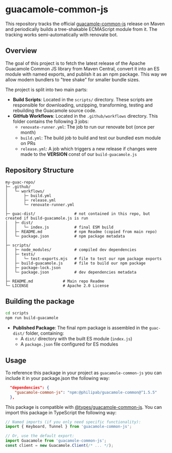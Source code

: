 # guacamole-common-js

This repository tracks the official [guacamole-common-js](https://mvnrepository.com/artifact/org.apache.guacamole/guacamole-common-js) release on Maven and periodically builds a tree-shakable ECMAScript module from it. The tracking works semi-automatically with renovate bot.

## Overview

The goal of this project is to fetch the latest release of the Apache Guacamole Common JS library from Maven Central, convert it into an ES module with named exports, and publish it as an npm package. This way we allow modern bundlers to "tree shake" for smaller bundle sizes.

The project is split into two main parts:

- **Build Scripts**: Located in the `scripts/` directory. These scripts are responsible for downloading, unzipping, transforming, testing and rebuilding the Guacamole source code.
- **GitHub Workflows**: Located in the `.github/workflows` directory. This folder contains the following 3 jobs:
  - `renovate-runner.yml`: The job to run our renovate bot (once per month)
  - `build.yml`: The build job to build and test our bundled esm module on PRs
  - `release.yml`: A job which triggers a new release if changes were made to the **VERSION** const of our `build-guacamole.js`

## Repository Structure
```
my-guac-repo/
├─ .github/
│   └─ workflows/
│       ├─ build.yml
│       ├─ release.yml
│       └─ renovate-runner.yml
│
├─ guac-dist/                 # not contained in this repo, but created if build-guacamole.js is run
│   ├─ dist/
│   │   └─ index.js           # final ESM build
│   ├─ README.md              # npm Readme (copied from main repo)
│   └─ package.json           # npm package metadata
│
├─ scripts/
│   ├─ node_modules/          # compiled dev dependencies
│   ├─ tests/
│   │   └─ test-exports.mjs   # file to test our npm package exports
│   ├─ build-guacamole.js     # file to build our npm package
│   ├─ package-lock.json
│   └─ package.json           # dev dependencies metadata
│
├─ README.md             # Main repo Readme
└─ LICENSE               # Apache 2.0 License
```

## Building the package
```bash
cd scripts
npm run build-guacamole
```

- **Published Package**: The final npm package is assembled in the `guac-dist/` folder, containing:
  - A `dist/` directory with the built ES module (`index.js`)
  - A `package.json` file configured for ES modules

## Usage
To reference this package in your project as `guacamole-common-js` you can include it in your package.json the following way:
```json
  "dependencies": {
    "guacamole-common-js": "npm:@philipab/guacamole-common@^1.5.5"
  },
```

This package is compatible with [@types/guacamole-common-js](https://www.npmjs.com/package/@types/guacamole-common-js). You can import this package in TypeScript the following way:
```ts
// Named imports (if you only need specific functionality):
import { Keyboard, Tunnel } from 'guacamole-common-js';

// Or, use the default export:
import Guacamole from 'guacamole-common-js';
const client = new Guacamole.Client(/* ... */);
```
